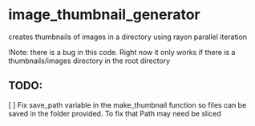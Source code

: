 # image_thumbnail_generator
creates thumbnails of images in a directory using rayon parallel iteration

!Note: there is a bug in this code. Right now it only works if there is a thumbnails/images directory in the root directory

TODO: 
---

[ ] Fix save_path variable in the make_thumbnail function so files can be saved in the folder provided. To fix that Path may need be sliced

